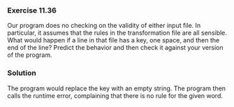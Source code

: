 ### Exercise 11.36

Our program does no checking on the validity of either input file. In
particular, it assumes that the rules in the transformation file are all
sensible. What would happen if a line in that file has a key, one space, and
then the end of the line? Predict the behavior and then check it against your
version of the program.

### Solution

The program would replace the key with an empty string. The program then calls
the runtime error, complaining that there is no rule for the given word.
